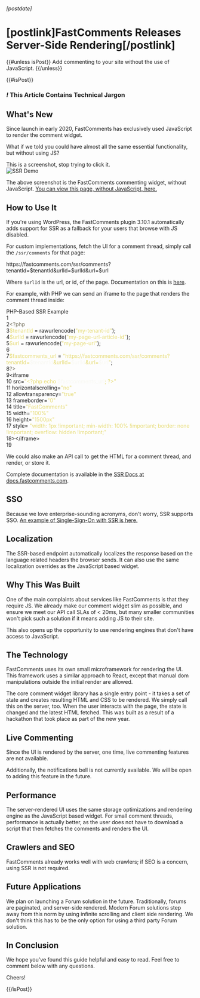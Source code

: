 ###### [postdate]
# [postlink]FastComments Releases Server-Side Rendering[/postlink]

{{#unless isPost}}
Add commenting to your site without the use of JavaScript.
{{/unless}}

{{#isPost}}

### <i class="circle">!</i> This Article Contains Technical Jargon

## What's New

Since launch in early 2020, FastComments has exclusively used JavaScript to render the comment widget.

What if we told you could have almost all the same essential functionality, but without using JS?

<div class="text-center">
    <div class="sm">This is a screenshot, stop trying to click it.</div>
    <img src="images/ssr-demo.png" alt="SSR Demo" title="SSR Demo" />
</div>

The above screenshot is the FastComments commenting widget, without JavaScript. [You can view this page, without JavaScript, here.](https://fastcomments.com/ssr/comments?tenantId=nYrnfYEv&urlId=ssr-test&url=https%3A%2F%2Ffastcomments.com%2Fssr%2Fcomments%2F%3FtenantId%3DnYrnfYEv%26urlId%3Dssr-test)

## How to Use It

If you're using WordPress, the FastComments plugin 3.10.1 automatically adds support for SSR as a fallback for your users that browse with JS disabled.

For custom implementations, fetch the UI for a comment thread, simply call the `/ssr/comments` for that page:

<div class="code"><div class="line">https://fastcomments.com/ssr/comments?tenantId=$tenantId&urlId=$urlId&url=$url</div></div>

Where `$urlId` is the url, or id, of the page. Documentation on this is [here](https://docs.fastcomments.com/guide-customizations-and-configuration.html#url-id).

For example, with PHP we can send an iframe to the page that renders the comment thread inside:

<div class="code"><div class="title">PHP-Based SSR Example</div><div class="contribute-code-snippet"></div><div class="line"><span class="line-number">1</span></div><div class="line"><span class="line-number">2</span><span class="hljs-meta">&lt;?php</span></div><div class="line has-tenant-id"><span class="line-number">3</span><span class="hljs-variable">$tenantId</span> = rawurlencode(<span class="hljs-string">"my-tenant-id"</span>);</div><div class="line"><span class="line-number">4</span><span class="hljs-variable">$urlId</span> = rawurlencode(<span class="hljs-string">"my-page-url-article-id"</span>);</div><div class="line"><span class="line-number">5</span><span class="hljs-variable">$url</span> = rawurlencode(<span class="hljs-string">"my-page-url"</span>);</div><div class="line"><span class="line-number">6</span></div><div class="line has-tenant-id"><span class="line-number">7</span><span class="hljs-variable">$fastcomments_url</span> = <span class="hljs-string">"https://fastcomments.com/ssr/comments?tenantId=<span class="hljs-subst">$tenantId</span>&amp;urlId=<span class="hljs-subst">$urlId</span>&amp;url=<span class="hljs-subst">$url</span>"</span>;</div><div class="line"><span class="line-number">8</span><span class="hljs-meta">?&gt;</span></div><div class="line"><span class="line-number">9</span>&lt;iframe</div><div class="line"><span class="line-number">10</span>    src=<span class="hljs-string">"&lt;?php echo <span class="hljs-subst">$fastcomments_url</span>; ?&gt;"</span></div><div class="line"><span class="line-number">11</span>    horizontalscrolling=<span class="hljs-string">"no"</span></div><div class="line"><span class="line-number">12</span>    allowtransparency=<span class="hljs-string">"true"</span></div><div class="line"><span class="line-number">13</span>    frameborder=<span class="hljs-string">"0"</span></div><div class="line"><span class="line-number">14</span>    title=<span class="hljs-string">"FastComments"</span></div><div class="line"><span class="line-number">15</span>    width=<span class="hljs-string">"100%"</span></div><div class="line"><span class="line-number">16</span>    height=<span class="hljs-string">"1500px"</span></div><div class="line"><span class="line-number">17</span>    style= <span class="hljs-string">"width: 1px !important; min-width: 100% !important; border: none !important; overflow: hidden !important;"</span></div><div class="line"><span class="line-number">18</span>&gt;&lt;/iframe&gt;</div><div class="line"><span class="line-number">19</span></div></div>

We could also make an API call to get the HTML for a comment thread, and render, or store it.

Complete documentation is available in the [SSR Docs at docs.fastcomments.com](https://docs.fastcomments.com/guide-ssr.html).

## SSO

Because we love enterprise-sounding acronyms, don't worry, SSR supports SSO. [An example of Single-Sign-On with SSR is here.](https://github.com/FastComments/fastcomments-code-examples/blob/master/sso/php/ssr/server.php#L44)

## Localization

The SSR-based endpoint automatically localizes the response based on the language related headers the browser sends. It can also use the same localization
overrides as the JavaScript based widget.

## Why This Was Built

One of the main complaints about services like FastComments is that they require JS. We already make our comment widget slim as possible, and ensure we meet
our API call SLAs of < 20ms, but many smaller communities won't pick such a solution if it means adding JS to their site.

This also opens up the opportunity to use rendering engines that don't have access to JavaScript.

## The Technology

FastComments uses its own small microframework for rendering the UI. This framework uses a similar approach to React, except that manual dom manipulations
outside the initial render are allowed.

The core comment widget library has a single entry point - it takes a set of state and creates resulting HTML and CSS to be rendered. We simply call this on the
server, too. When the user interacts with the page, the state is changed and the latest HTML fetched. This was built as a result of a hackathon that took place as part of the new year.

## Live Commenting

Since the UI is rendered by the server, one time, live commenting features are not available.

Additionally, the notifications bell is not currently available. We will be open to adding this feature in the future.

## Performance

The server-rendered UI uses the same storage optimizations and rendering engine as the JavaScript based widget. For small comment threads, performance
is actually better, as the user does not have to download a script that then fetches the comments and renders the UI.

## Crawlers and SEO

FastComments already works well with web crawlers; if SEO is a concern, using SSR is not required.

## Future Applications

We plan on launching a Forum solution in the future. Traditionally, forums are paginated, and server-side rendered. Modern Forum solutions step away from this
norm by using infinite scrolling and client side rendering. We don't think this has to be the only option for using a third party Forum solution.

## In Conclusion

We hope you've found this guide helpful and easy to read. Feel free to comment below with any questions.

Cheers!

<style>/*

Monokai Sublime style. Derived from Monokai by noformnocontent http://nn.mit-license.org/

*/

.hljs {
  display: block;
  overflow-x: auto;
  padding: 0.5em;
  background: #23241f;
}

.hljs,
.hljs-tag,
.hljs-subst {
  color: #f8f8f2;
}

.hljs-strong,
.hljs-emphasis {
  color: #a8a8a2;
}

.hljs-bullet,
.hljs-quote,
.hljs-number,
.hljs-regexp,
.hljs-literal,
.hljs-link {
  color: #ae81ff;
}

.hljs-code,
.hljs-title,
.hljs-section,
.hljs-selector-class {
  color: #a6e22e;
}

.hljs-strong {
  font-weight: bold;
}

.hljs-emphasis {
  font-style: italic;
}

.hljs-keyword,
.hljs-selector-tag,
.hljs-name,
.hljs-attr {
  color: #f92672;
}

.hljs-symbol,
.hljs-attribute {
  color: #66d9ef;
}

.hljs-params,
.hljs-class .hljs-title {
  color: #f8f8f2;
}

.hljs-string,
.hljs-type,
.hljs-built_in,
.hljs-builtin-name,
.hljs-selector-id,
.hljs-selector-attr,
.hljs-selector-pseudo,
.hljs-addition,
.hljs-variable,
.hljs-template-variable {
  color: #e6db74;
}

.hljs-comment,
.hljs-deletion,
.hljs-meta {
  color: #75715e;
}
</style>

{{/isPost}}
